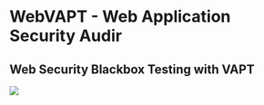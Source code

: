 # WebVAPT - Web Application Security Audir
##  Web Security Blackbox Testing with VAPT


<a href="https://en.wikipedia.org/wiki/Python_(programming_language)">
<img src="https://img.shields.io/badge/python-3.11-blue.svg">
</a>

